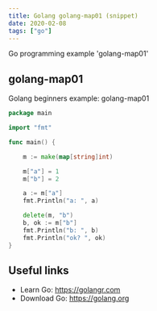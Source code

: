 ```yaml
---
title: Golang golang-map01 (snippet)
date: 2020-02-08
tags: ["go"]
---
```

Go programming example 'golang-map01'


## golang-map01

Golang beginners example: golang-map01

```go
package main

import "fmt"

func main() {

    m := make(map[string]int)

    m["a"] = 1
    m["b"] = 2

    a := m["a"]
    fmt.Println("a: ", a)

    delete(m, "b")
    b, ok := m["b"]
    fmt.Println("b: ", b)
    fmt.Println("ok? ", ok)
}

```

## Useful links

- Learn Go: https://golangr.com
- Download Go: https://golang.org
